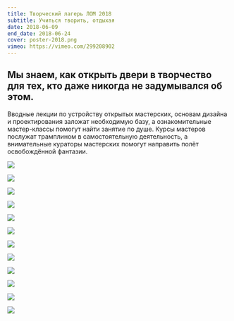 ```yaml
---
title: Творческий лагерь ЛОМ 2018
subtitle: Учиться творить, отдыхая
date: 2018-06-09
end_date: 2018-06-24
cover: poster-2018.png
vimeo: https://vimeo.com/299208902
---
```


## Мы знаем, как открыть двери в творчество для тех, кто даже никогда не задумывался об этом.

Вводные лекции по устройству открытых мастерских, основам дизайна и проектирования заложат необходимую базу, а ознакомительные мастер-классы помогут найти занятие по душе. Курсы мастеров послужат трамплином в самостоятельную деятельность, а внимательные кураторы мастерских помогут направить полёт освобождённой фантазии.

<vimeo-embed link="https://vimeo.com/321969896" />

![](./rasp-3d.png)

![](./raspisanie-2018.png)

![](./clay.jpg)

![](./dance.jpg)

![](./draw.jpg)

![](./orgs.jpg)

![](./piano.jpg)

![](./sunset.jpg)

![](./surf.jpg)

![](./tag.jpg)

![](./teepee.jpg)

![](./valera.jpg)
